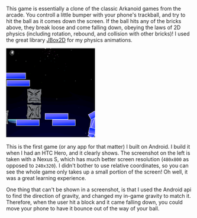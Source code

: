 This game is essentially a clone of the classic Arkanoid games from
the arcade. You controll a little bumper with your phone's trackball,
and try to hit the ball as it comes down the screen. If the ball hits
any of the bricks above, they break loose and come falling down,
obeying the laws of 2D physics (including rotation, rebound, and
collision with other bricks)! I used the great library
[JBox2D](http://www.jbox2d.org/) for my physics animations.

[![](images/arkanoid_broken_thumb.png)](images/arkanoid_broken.png)

This is the first game (or any app for that matter) I built on
Android. I build it when I had an HTC Hero, and it clearly shows. The
screenshot on the left is taken with a Nexus S, which has much better
screen resolution (`480x800` as opposed to `240x320`). I didn't bother
to use relative coordinates, so you can see the whole game only takes
up a small portion of the screen! Oh well, it was a great learning
experience.

One thing that can't be shown in a screenshot, is that I used the
Android api to find the direction of gravity, and changed my in-game
gravity to match it. Therefore, when the user hit a block and it came
falling down, you could move your phone to have it bounce out of the
way of your ball.
